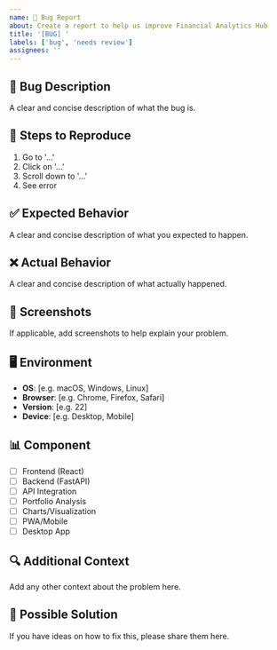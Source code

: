 ```yaml
---
name: 🐛 Bug Report
about: Create a report to help us improve Financial Analytics Hub
title: '[BUG] '
labels: ['bug', 'needs review']
assignees: ''
---
```


## 🐛 Bug Description
A clear and concise description of what the bug is.

## 🔄 Steps to Reproduce
1. Go to '...'
2. Click on '...'
3. Scroll down to '...'
4. See error

## ✅ Expected Behavior
A clear and concise description of what you expected to happen.

## ❌ Actual Behavior
A clear and concise description of what actually happened.

## 📸 Screenshots
If applicable, add screenshots to help explain your problem.

## 🖥️ Environment
- **OS**: [e.g. macOS, Windows, Linux]
- **Browser**: [e.g. Chrome, Firefox, Safari]
- **Version**: [e.g. 22]
- **Device**: [e.g. Desktop, Mobile]

## 📊 Component
- [ ] Frontend (React)
- [ ] Backend (FastAPI)
- [ ] API Integration
- [ ] Portfolio Analysis
- [ ] Charts/Visualization
- [ ] PWA/Mobile
- [ ] Desktop App

## 🔍 Additional Context
Add any other context about the problem here.

## 🚀 Possible Solution
If you have ideas on how to fix this, please share them here. 